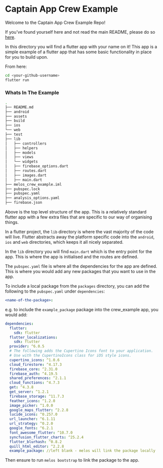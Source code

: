 # Captain App Crew Example

Welcome to the Captain App Crew Example Repo!

If you've found yourself here and not read the main README, please do so [here](../../README.md).

In this directory you will find a flutter app with your name on it! This app is a simple example of a flutter app that has some basic functionality in place for you to build upon.

From here:

```bash
cd <your-github-username>
flutter run
```


### Whats In The Example

```bash
.
├── README.md
├── android
├── assets
├── build
├── ios
└── web
├── test
├── lib
│   ├── controllers
│   ├── helpers
│   ├── models
│   ├── views
│   └── widgets
│   ├── firebase_options.dart
│   ├── routes.dart
│   ├── images.dart
│   ├── main.dart
├── melos_crew_example.iml
├── pubspec.lock
├── pubspec.yaml
├── analysis_options.yaml
├── firebase.json
```

Above is the top level structure of the app. This is a relatively standard flutter app with a few extra files that are specific to our way of organising things.

In a flutter project, the `lib` directory is where the vast majority of the code will live. Flutter abstracts away the platform specific code into the `android`, `ios` and `web` directories, which keeps it all nicely separated. 

In the `lib` directory you will find `main.dart` which is the entry point for the app. This is where the app is initialised and the routes are defined.

The `pubspec.yaml` file is where all the dependencies for the app are defined. This is where you would add any new packages that you want to use in the app.

To include a local package from the `packages` directory, you can add the following to the `pubspec.yaml` under `dependencies`:


```yaml
<name-of-the-package>:
```
e.g. to include the `example_package` package into the crew_example app, you would add:

```yaml
dependencies:
  flutter:
    sdk: flutter
  flutter_localizations:
    sdk: flutter
  provider: ^6.0.5
  # The following adds the Cupertino Icons font to your application.
  # Use with the CupertinoIcons class for iOS style icons.
  cupertino_icons: ^1.0.6
  cloud_firestore: ^4.17.3
  firebase_core: ^2.31.0
  firebase_auth: ^4.19.5
  shared_preferences: ^2.1.1
  cloud_functions: ^4.7.3
  get: ^4.3.8
  get_server: ^1.2.1
  firebase_storage: ^11.7.3
  feather_icons: ^1.2.0
  image_picker: ^1.0.0
  google_maps_flutter: ^2.2.8
  lucide_icons: ^0.257.0
  url_launcher: ^6.1.11
  url_strategy: ^0.2.0
  google_fonts: ^6.2.1
  font_awesome_flutter: ^10.7.0
  syncfusion_flutter_charts: ^25.2.4
  flutter_blurhash: ^0.8.2
  quill_html_editor: ^2.2.8
  example_package: //left blank - melos will link the package locally
  ```

  Then ensure to run `melos bootstrap` to link the package to the app.

  
